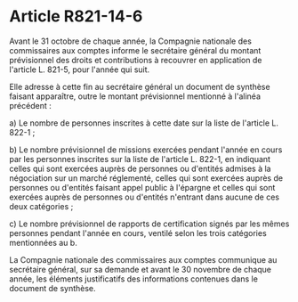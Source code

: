 # Article R821-14-6

Avant le 31 octobre de chaque année, la Compagnie nationale des commissaires aux comptes informe le secrétaire général du montant prévisionnel des droits et contributions à recouvrer en application de l'article L. 821-5, pour l'année qui suit.

Elle adresse à cette fin au secrétaire général un document de synthèse faisant apparaître, outre le montant prévisionnel mentionné à l'alinéa précédent :

a) Le nombre de personnes inscrites à cette date sur la liste de l'article L. 822-1 ;

b) Le nombre prévisionnel de missions exercées pendant l'année en cours par les personnes inscrites sur la liste de l'article L. 822-1, en indiquant celles qui sont exercées auprès de personnes ou d'entités admises à la négociation sur un marché réglementé, celles qui sont exercées auprès de personnes ou d'entités faisant appel public à l'épargne et celles qui sont exercées auprès de personnes ou d'entités n'entrant dans aucune de ces deux catégories ;

c) Le nombre prévisionnel de rapports de certification signés par les mêmes personnes pendant l'année en cours, ventilé selon les trois catégories mentionnées au b.

La Compagnie nationale des commissaires aux comptes communique au secrétaire général, sur sa demande et avant le 30 novembre de chaque année, les éléments justificatifs des informations contenues dans le document de synthèse.
